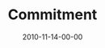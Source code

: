 ---
layout: message
category: message
series: "Game Change"
title: "Commitment"
date: 2010-11-14-00-00
message_id: 646
audio: "http://s3.amazonaws.com/crossroads-media/messages/audio/gamechange06.mp3"
audio-duration: "35:41"
program: "http://s3.amazonaws.com/crossroads-media/documents/11_13-14_10Program.pdf"
description: "Brian Tome talks about the commitment and acting on that call."
video: "http://s3.amazonaws.com/crossroads-media/messages/video/gamechange06.mp4"
video-duration: "35:46"
yt-embed-url: "//www.youtube.com/embed/bou9AS8htY0"
video-image: "http://s3.amazonaws.com/crossroads-media/images/gamechange06_still.jpg"
tag: 
 - tome
 - game-change
 - campaign
 - commitment
 - program
explicit: false
---